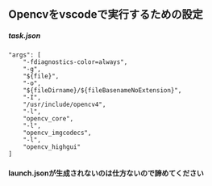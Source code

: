 ## Opencvをvscodeで実行するための設定

##### task.json
```
"args": [
    "-fdiagnostics-color=always",
    "-g",
    "${file}",
    "-o",
    "${fileDirname}/${fileBasenameNoExtension}",
    "-I",
    "/usr/include/opencv4",
    "-l",
    "opencv_core",
    "-l",
    "opencv_imgcodecs",
    "-l",
    "opencv_highgui"
]
```
#### launch.jsonが生成されないのは仕方ないので諦めてください